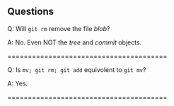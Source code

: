 
Questions
---------

Q: Will `git rm` remove the file _blob_?

A: No. Even NOT the _tree_ and _commit_ objects.

=======================================

Q: Is `mv; git rm; git add` equivolent to `git mv`?

A: Yes.

=======================================

